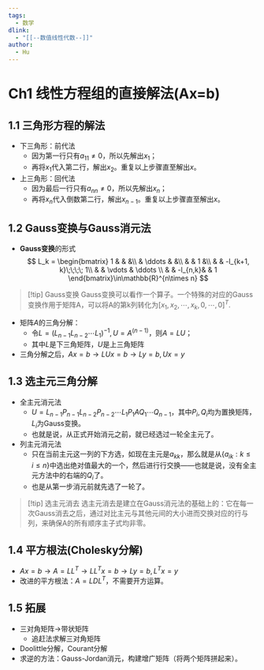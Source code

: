 ```yaml
---
tags:
  - 数学
dlink:
  - "[[--数值线性代数--]]"
author:
  - Hu
---
```

# Ch1 线性方程组的直接解法(Ax=b)

## 1.1 三角形方程的解法

- 下三角形：前代法
	- 因为第一行只有$a_{11} \neq 0$，所以先解出$x_1$；
	- 再将$x_1$代入第二行，解出$x_2$。重复以上步骤直至解出$x$。
- 上三角形：回代法
	- 因为最后一行只有$a_{nn} \neq 0$，所以先解出$x_n$；
	- 再将$x_n$代入倒数第二行，解出$x_{n-1}$。重复以上步骤直至解出$x$。

## 1.2 **Gauss**变换与**Gauss**消元法

- **Gauss变换**的形式
$$
L_k = \begin{bmatrix}
1 & & &\\
& \ddots & &\\
& & 1 &\\
& & -l_{k+1, k}\;\;\;\; 1\\
& & \vdots & \ddots \\
& & -l_{n,k}& & 1
\end{bmatrix}\in\mathbb{R}^{n\times n}
$$

>[!tip] Gauss变换
>Gauss变换可以看作一个算子。一个特殊的对应的Gauss变换作用于矩阵A，可以将A的第k列转化为$[x_1, x_2, \cdots, x_k, 0, \cdots, 0]^T$.

- 矩阵$A$的三角分解：
  - 令$L = (L_{n-1}L_{n-2}\cdots L_1)^{-1}, U = A^{(n-1)}$，则$A = LU$；
  - 其中$L$是下三角矩阵，$U$是上三角矩阵
- 三角分解之后，$Ax= b \rightarrow LUx=b \rightarrow Ly=b,Ux=y$

## 1.3 选主元三角分解

- 全主元消元法
  - $U = L_{n-1}P_{n-1}L_{n-2}P_{n-2} \cdots L_1P_1AQ_1 \cdots Q_{n-1}$，其中$P_i, Q_i$均为置换矩阵，$L_i$为Gauss变换。
  - 也就是说，从正式开始消元之前，就已经选过一轮全主元了。
- 列主元消元法
  - 只在当前主元这一列的下方选，如现在主元是$a_{kk}$，那么就是从$\{a_{ik}: k\leq i \leq n\}$中选出绝对值最大的一个，然后进行行交换——也就是说，没有全主元方法中的右端的$Q_i$了。
  - 也是从第一步消元前就先选了一轮了。

>[!tip] 选主元消去
>选主元消去是建立在Gauss消元法的基础上的：它在每一次Gauss消去之后，通过对比主元与其他元间的大小进而交换对应的行与列，来确保A的所有顺序主子式均非零。

## 1.4 平方根法(Cholesky分解)

- $Ax=b \rightarrow A=LL^T \rightarrow LL^Tx=b \rightarrow Ly=b,L^Tx=y$
- 改进的平方根法：$A = LDL^T$，不需要开方运算。

## 1.5 拓展

- 三对角矩阵$\rightarrow$带状矩阵
  - 追赶法求解三对角矩阵
- Doolittle分解，Courant分解
- 求逆的方法：Gauss-Jordan消元，构建增广矩阵（将两个矩阵拼起来）。